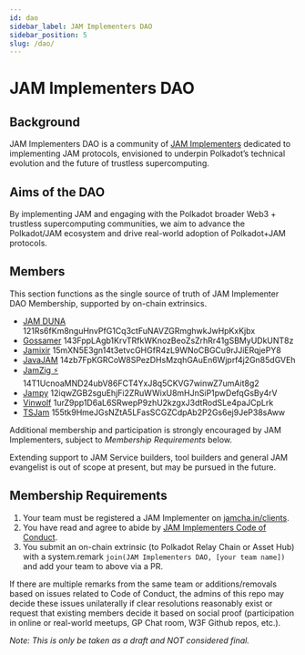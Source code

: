 ```yaml
---
id: dao
sidebar_label: JAM Implementers DAO
sidebar_position: 5
slug: /dao/
---
```


# JAM Implementers DAO 

## Background 

JAM Implementers DAO is a community of [JAM Implementers](https://jamcha.in/clients) dedicated to implementing JAM protocols, envisioned to underpin Polkadot’s technical evolution and the future of trustless supercomputing.  

## Aims of the DAO

By implementing JAM and engaging with the Polkadot broader Web3 + trustless supercomputing communities, we aim to advance the Polkadot/JAM  ecosystem and drive real-world adoption of Polkadot+JAM protocols.

## Members

This section functions as the single source of truth of JAM Implementer DAO Membership, supported by on-chain extrinsics.

* [JAM DUNA](https://polkadot.subscan.io/extrinsic/25277967-2)	121Rs6fKm8nguHnvPfG1Cq3ctFuNAVZGRmghwkJwHpKxKjbx 
* [Gossamer](https://polkadot.subscan.io/extrinsic/25278352-2) 143FppLAgb1KrvTRfkWKnozBeoZsZrhRr41gSBMyUDkUNT8z	
* [Jamixir](https://polkadot.subscan.io/extrinsic/25315722-2)  15mXN5E3gn14t3etvcGHGfR4zL9WNoCBGCu9rJJiERqjePY8	
* [JavaJAM](https://polkadot.subscan.io/extrinsic/25317339-2)	14zb7FpKGRCoW8SPezDHsMzqhGAuEn6Wjprf4j2Gn85dGVEh	
* [JamZig ⚡️](https://polkadot.subscan.io/extrinsic/25319122-2)	14T1UcnoaMND24ubV86FCT4YxJ8q5CKVG7winwZ7umAit8g2	
* [Jampy](https://polkadot.subscan.io/extrinsic/0x240cbc421e93ba875bb40edf5998a7f85f6da5bfacf4efa2d401a8cd1fe00005)	12iqwZGB2sguEhjFi2ZRuWWixU8mHJnSiP1pwDefqGsBy4rV	
* [Vinwolf](https://polkadot.subscan.io/extrinsic/25317663-2) 1urZ9pp1D6aL6SRwepP9zhU2kzgxJ3dtRodSLe4paJCpLrk	
* [TSJam](https://polkadot.subscan.io/extrinsic/25317150-2)	155tk9HmeJGsNZtA5LFasSCGZCdpAb2P2Gs6ej9JeP38sAww	

Additional membership and participation is strongly encouraged by JAM Implementers, subject to _Membership Requirements_ below.  

Extending support to JAM Service builders, tool builders and general JAM evangelist is out of scope at present, but may be pursued in the future.

## Membership Requirements

1. Your team must be registered a JAM Implementer on [jamcha.in/clients](https://jamcha.in/clients).
2. You have read and agree to abide by [JAM Implementers Code of Conduct](/dao/code_of_conduct).
3. You submit an on-chain extrinsic (to Polkadot Relay Chain or Asset Hub) with a system.remark `join(JAM Implementers DAO, [your team name])` and add your team to above via a PR.

If there are multiple remarks from the same team or additions/removals based on issues related to Code of Conduct, the admins of this repo may decide these issues unilaterally if clear resolutions reasonably exist or request that existing members decide it based on social proof (participation in online or real-world meetups, GP Chat room, W3F Github repos, etc.).  

_Note: This is only be taken as a draft and NOT considered final._
